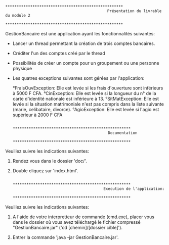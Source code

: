                                        **************************************************** 
                                                 Présentation du livrable du module 2    
                                       ****************************************************
GestionBancaire est une application ayant les fonctionnalités suivantes:

* Lancer un thread permettant la création de trois comptes bancaires.
* Créditer l'un des comptes créé par le thread
* Possibilités de créer un compte pour un groupement ou une personne physique
* Les quatres exceptions suivantes sont gérées par l'application:

     °FraisOuvException: Elle est levée si les frais d'ouverture sont inférieurs à 5000 F CFA.
     °CinException: Elle est levée si la longueur du n° de la carte d'identité nationale est inférieure à 13.
     °SitMatException: Elle est levée si la situation matrimoniale n'est pas compris dans la liste
      suivante (marie, celibataire, divorce).
     °AgioException: Elle est levée si l'agio est supérieur à 2000 F CFA
	
                                       **************************************************** 
                                                Documentation
                                       ****************************************************
Veuillez suivre les indications suivantes:

1) Rendez vous dans le dossier 'doc/'.

2) Double cliquez sur 'index.html'.

                                     ****************************************************
                                               Execution de l'application:    		
	                                  ****************************************************
Veuillez suivre les indications suivantes:
	
1) 	A l'aide de votre interpretteur de commande (cmd.exe),
	placer vous dans le dossier où vous avez téléchargé
	le fichier compressé "GestionBancaire.jar"
	('cd [chemin]/[dossier cible]').

2)	Entrer la commande 'java -jar GestionBancaire.jar'.
